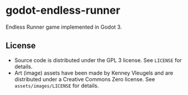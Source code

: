 # godot-endless-runner

Endless Runner game implemented in Godot 3.

## License

- Source code is distributed under the GPL 3 license. See `LICENSE` for details.
- Art (image) assets have been made by Kenney Vleugels and are distributed under a Creative Commons Zero license. See `assets/images/LICENSE` for details.
